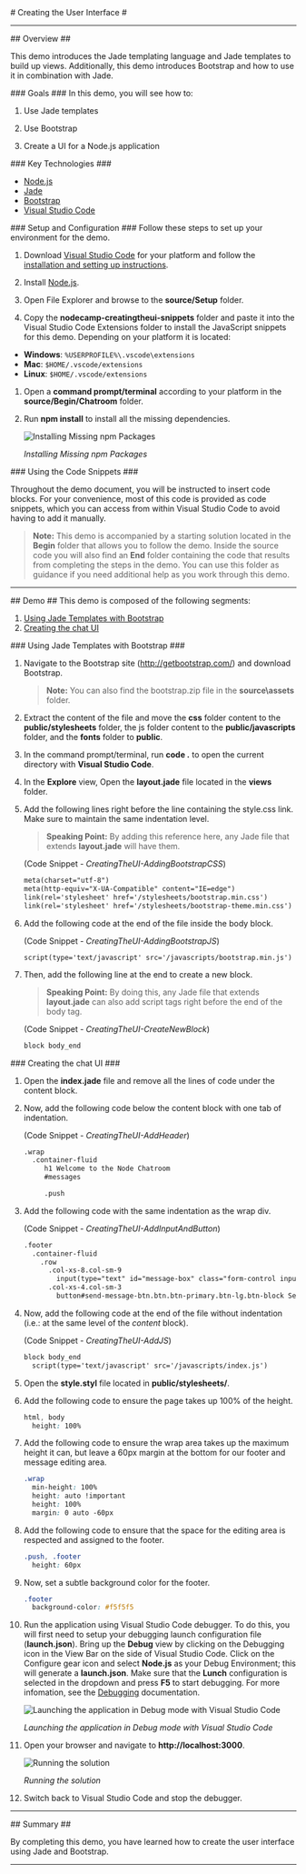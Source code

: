 ﻿<a name="title" />
# Creating the User Interface #

---
<a name="Overview" />
## Overview ##

This demo introduces the Jade templating language and Jade templates to build up views. Additionally, this demo introduces Bootstrap and how to use it in combination with Jade.

<a id="goals" />
### Goals ###
In this demo, you will see how to:

1. Use Jade templates

1. Use Bootstrap

1. Create a UI for a Node.js application

<a name="technologies" />
### Key Technologies ###

- [Node.js][1]
- [Jade][2]
- [Bootstrap][3]
- [Visual Studio Code][4]

[1]: https://nodejs.org/
[2]: http://jade-lang.com/
[3]: http://getbootstrap.com/
[4]: https://code.visualstudio.com/

<a name="Setup" />
### Setup and Configuration ###
Follow these steps to set up your environment for the demo.

1. Download [Visual Studio Code](https://code.visualstudio.com/Download) for your platform and follow the [installation and setting up instructions](https://code.visualstudio.com/Docs/editor/setup).

1. Install [Node.js](https://nodejs.org/en/download/).

1. Open File Explorer and browse to the **source/Setup** folder.

1. Copy the **nodecamp-creatingtheui-snippets** folder and paste it into the Visual Studio Code Extensions folder to install the JavaScript snippets for this demo. Depending on your platform it is located:
 * **Windows**: `%USERPROFILE%\.vscode\extensions`
 * **Mac**: `$HOME/.vscode/extensions` 
 * **Linux**: `$HOME/.vscode/extensions`

1. Open a **command prompt/terminal** according to your platform in the **source/Begin/Chatroom** folder.

1. Run **npm install** to install all the missing dependencies.

	![Installing Missing npm Packages](images/VSCode/installing-missing-npm-packages.png?raw=true "Installing Missing npm Packages")

	_Installing Missing npm Packages_

<a name="CodeSnippets" />
### Using the Code Snippets ###

Throughout the demo document, you will be instructed to insert code blocks. For your convenience, most of this code is provided as code snippets, which you can access from within Visual Studio Code to avoid having to add it manually.

> **Note:** This demo is accompanied by a starting solution located in the **Begin** folder that allows you to follow the demo. Inside the source code you will also find an **End** folder containing the code that results from completing the steps in the demo. You can use this folder as guidance if you need additional help as you work through this demo.

---

<a name="Demo" />
## Demo ##
This demo is composed of the following segments:

1. [Using Jade Templates with Bootstrap](#segment1)
1. [Creating the chat UI](#segment2)

<a name="segment1" />
### Using Jade Templates with Bootstrap ###

1. Navigate to the Bootstrap site (http://getbootstrap.com/) and download Bootstrap.

	> **Note:** You can also find the bootstrap.zip file in the **source\assets** folder.

1. Extract the content of the file and move the **css** folder content to the **public/stylesheets** folder, the js folder content to the **public/javascripts** folder, and the **fonts** folder to **public**.

1. In the command prompt/terminal, run **code .** to open the current directory with **Visual Studio Code**.

1. In the **Explore** view, Open the **layout.jade** file located in the **views** folder.

1. Add the following lines right before the line containing the style.css link. Make sure to maintain the same indentation level.

	> **Speaking Point:** By adding this reference here, any Jade file that extends **layout.jade** will have them.

	(Code Snippet - _CreatingTheUI-AddingBootstrapCSS_)
	
	````HTML
	meta(charset="utf-8")
	meta(http-equiv="X-UA-Compatible" content="IE=edge")
	link(rel='stylesheet' href='/stylesheets/bootstrap.min.css')
	link(rel='stylesheet' href='/stylesheets/bootstrap-theme.min.css')
	````

1. Add the following code at the end of the file inside the body block.

	(Code Snippet - _CreatingTheUI-AddingBootstrapJS_)

	````HTML
    script(type='text/javascript' src='/javascripts/bootstrap.min.js')
	````

1. Then, add the following line at the end to create a new block.

	> **Speaking Point:** By doing this, any Jade file that extends **layout.jade** can also add script tags right before the end of the body tag.

	(Code Snippet - _CreatingTheUI-CreateNewBlock_)
	
	````HTML
	block body_end
	````

<a name="segment2" />
### Creating the chat UI ###

1. Open the **index.jade** file and remove all the lines of code under the content block.

1. Now, add the following code below the content block with one tab of indentation.

	(Code Snippet - _CreatingTheUI-AddHeader_)

	````HTML
	.wrap
	  .container-fluid
		 h1 Welcome to the Node Chatroom
		 #messages

		 .push
	````

1. Add the following code with the same indentation as the wrap div.

	(Code Snippet - _CreatingTheUI-AddInputAndButton_)

	````HTML
	.footer
	  .container-fluid
	    .row
	      .col-xs-8.col-sm-9
	        input(type="text" id="message-box" class="form-control input-lg" placeholder="Write a message here..." rows="3")
	      .col-xs-4.col-sm-3
	        button#send-message-btn.btn.btn-primary.btn-lg.btn-block Send Message
	````

1. Now, add the following code at the end of the file without indentation (i.e.: at the same level of the _content_ block).

	(Code Snippet - _CreatingTheUI-AddJS_)

	````HTML
	block body_end
	  script(type='text/javascript' src='/javascripts/index.js')
	````

1. Open the **style.styl** file located in **public/stylesheets/**.

1. Add the following code to ensure the page takes up 100% of the height.

	````CSS
	html, body
	  height: 100%
	````

1. Add the following code to ensure the wrap area takes up the maximum height it can, but leave a 60px margin at the bottom for our footer and message editing area.

	````CSS
	.wrap 
	  min-height: 100%
	  height: auto !important
	  height: 100%
	  margin: 0 auto -60px
	````

1. Add the following code to ensure that the space for the editing area is respected and assigned to the footer.

	````CSS
	.push, .footer 
	  height: 60px
	````

1. Now, set a subtle background color for the footer.

	````CSS
	.footer
	  background-color: #f5f5f5
	````

	
1. Run the application using Visual Studio Code debugger. To do this, you will first need to setup your debugging launch configuration file (**launch.json**). Bring up the **Debug** view by clicking on the Debugging icon in the View Bar on the side of Visual Studio Code. Click on the Configure gear icon and select **Node.js** as your Debug Environment; this will generate a **launch.json**. Make sure that the **Lunch** configuration is selected in the dropdown and press **F5** to start debugging. For more infomation, see the [Debugging](https://code.visualstudio.com/Docs/editor/debugging) documentation.

	![Launching the application in Debug mode with Visual Studio Code](images/VSCode/launching-the-app-in-debug-mode-with-vscode.png?raw=true "Launching the application in Debug mode with Visual Studio Code")

	_Launching the application in Debug mode with Visual Studio Code_

1. Open your browser and navigate to **http://localhost:3000**.

	![Running the solution](images/VSCode/running-the-solution.png?raw=true "Running the solution")

	_Running the solution_

1. Switch back to Visual Studio Code and stop the debugger.

---

<a name="summary" />
## Summary ##

By completing this demo, you have learned how to create the user interface using Jade and Bootstrap.

---
